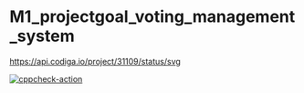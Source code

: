 # M1_projectgoal_voting_management_system

https://api.codiga.io/project/31109/status/svg


[![cppcheck-action](https://github.com/yochitha41/M1_projectgoal_voting_management_system/actions/workflows/cpp.yml/badge.svg)](https://github.com/yochitha41/M1_projectgoal_voting_management_system/actions/workflows/cpp.yml)

